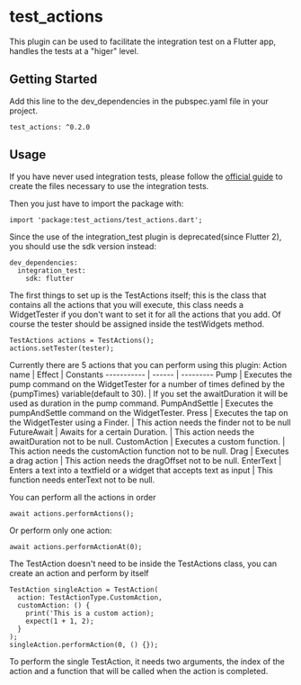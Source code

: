 # test_actions

This plugin can be used to facilitate the integration test on a Flutter app, handles the tests at a "higer" level.

## Getting Started
Add this line to the dev_dependencies in the pubspec.yaml file in your project.
```
test_actions: ^0.2.0
```

## Usage
If you have never used integration tests, please follow the [official guide](https://flutter.dev/docs/testing/integration-tests) to create the files necessary to use the integration tests.

Then you just have to import the package with:
```
import 'package:test_actions/test_actions.dart';
```
Since the use of the integration_test plugin is deprecated(since Flutter 2), you should use the sdk version instead:
```
dev_dependencies:
  integration_test:
    sdk: flutter
```
The first things to set up is the TestActions itself; this is the class that contains all the actions that you will execute, this class needs a WidgetTester if you don't want to set it for all the actions that you add.
Of course the tester should be assigned inside the testWidgets method.
```
TestActions actions = TestActions();
actions.setTester(tester);
```
Currently there are 5 actions that you can perform using this plugin:
Action name | Effect | Constants
----------- | ------ | ---------
Pump | Executes the pump command on the WidgetTester for a number of times defined by the {pumpTimes} variable(default to 30). | If you set the awaitDuration it will be used as duration in the pump command.
PumpAndSettle | Executes the pumpAndSettle command on the WidgetTester.
Press | Executes the tap on the WidgetTester using a Finder. | This action needs the finder not to be null
FutureAwait | Awaits for a certain Duration. | This action needs the awaitDuration not to be null.
CustomAction | Executes a custom function. | This action needs the customAction function not to be null.
Drag | Executes a drag action | This action needs the dragOffset not to be null.
EnterText | Enters a text into a textfield or a widget that accepts text as input | This function needs enterText not to be null.

You can perform all the actions in order
```
await actions.performActions();
```
Or perform only one action:
```
await actions.performActionAt(0);
```

The TestAction doesn't need to be inside the TestActions class, you can create an action and perform by itself
```
TestAction singleAction = TestAction(
  action: TestActionType.CustomAction, 
  customAction: () {
    print('This is a custom action);
    expect(1 + 1, 2);
  }
);
singleAction.performAction(0, () {});
```

To perform the single TestAction, it needs two arguments, the index of the action and a function that will be called when the action is completed.
